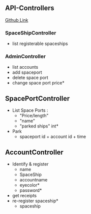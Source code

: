## API-Controllers
[Github Link](https://github.com/PGBSNH20/spaceparkv2-buddygroup6-renegades/tree/main/Source/SpacePark-API/Controllers)

### SpaceShipController
- list registerable spaceships

### AdminController
- list accounts
- add spaceport
- delete space port
- change space port price*

## SpacePortController
- List Space Ports :
    - "Price/length"
    - "name"
    - "parked ships" int*
- Park
    - spaceport id + account id + time

## AccountController
- Identify & register
    - name
    - SpaceShip
    - accountname
    - eyecolor*
    - password*
- get receipts
- re-register spaceship*
    - spaceship